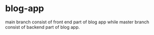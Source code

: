 # blog-app

main branch consist of front end part of blog app while master branch consist of backend part of blog app.
